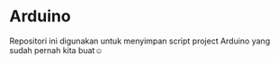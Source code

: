 # Arduino
Repositori ini digunakan untuk menyimpan script project Arduino yang sudah pernah kita buat☺️
